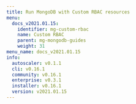 ```yaml
---
title: Run MongoDB with Custom RBAC resources
menu:
  docs_v2021.01.15:
    identifier: mg-custom-rbac
    name: Custom RBAC
    parent: mg-mongodb-guides
    weight: 31
menu_name: docs_v2021.01.15
info:
  autoscaler: v0.1.1
  cli: v0.16.1
  community: v0.16.1
  enterprise: v0.3.1
  installer: v0.16.1
  version: v2021.01.15
---
```


